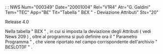  :  : NWS Num="000349" Date="20001004" Rel="V1R4" Atr="G. Galdini" Tem="TEC" App="B£" Tit="Tabella  " B£X "  - Deviazione Attributi" Sts="20"

Release 4.0

Nella tabella " B£X " , in cui si imposta la deviazione degli Attributi ( vedi News 209 ) , oltre al programma si può definire ora il " Parametro Programma " , che viene riportato nel campo corrispondente dell'archivio  " B£SLOT0F " .



